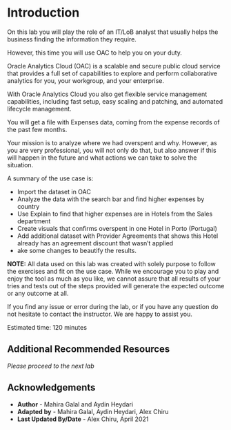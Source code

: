 # Introduction

On this lab you will play the role of an IT/LoB analyst that usually helps the business finding the information they require.

However, this time you will use OAC to help you on your duty.

Oracle Analytics Cloud (OAC) is a scalable and secure public cloud service that provides a full set of capabilities to explore and perform collaborative analytics for you, your workgroup, and your enterprise.

With Oracle Analytics Cloud you also get flexible service management capabilities, including fast setup, easy scaling and patching, and automated lifecycle management.


You will get a file with Expenses data, coming from the expense records of the past few months.

Your mission is to analyze where we had overspent and why. However, as you are very professional, you will not only do that, but also answer if this will happen in the future and what actions we can take to solve the situation.

A summary of the use case is:

* Import the dataset in OAC
* Analyze the data with the search bar and find higher expenses by country
* Use Explain to find that higher expenses are in Hotels from the Sales department
* Create visuals that confirms overspent in one Hotel in Porto (Portugal)
* Add additional dataset with Provider Agreements that shows this Hotel already has an agreement discount that wasn’t applied
* ake some changes to beautify the results.

**NOTE:** All data used on this lab was created with solely purpose to follow the exercises and fit on the use case. While we encourage you to play and enjoy the tool as much as you like, we cannot assure that all results of your tries and tests out of the steps provided will generate the expected outcome or any outcome at all.

If you find any issue or error during the lab, or if you have any question do not hesitate to contact the instructor. We are happy to assist you.

Estimated time: 120 minutes

## Additional Recommended Resources

*Please proceed to the next lab*

## Acknowledgements

- **Author** - Mahira Galal and Aydin Heydari
- **Adapted by** -  Mahira Galal, Aydin Heydari, Alex Chiru
- **Last Updated By/Date** - Alex Chiru, April 2021
